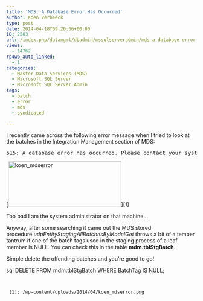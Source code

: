 ```yaml
---
title: 'MDS: A Database Error Has Occurred'
author: Koen Verbeeck
type: post
date: 2014-04-18T09:20:36+00:00
ID: 2583
url: /index.php/datamgmt/dbadmin/mssqlserveradmin/mds-a-database-error-has-occurred/
views:
  - 14762
rp4wp_auto_linked:
  - 1
categories:
  - Master Data Services (MDS)
  - Microsoft SQL Server
  - Microsoft SQL Server Admin
tags:
  - batch
  - error
  - mds
  - syndicated

---
```

I recently came across the following error message when I tried to look at the batches in the Integration Management section of MDS:

<pre parse="no">515: A database error has occurred. Please contact your system administrator</pre>

[<img class="alignnone size-full wp-image-2585" alt="koen_mdserror" src="/wp-content/uploads/2014/04/koen_mdserror.png" width="299" height="120" />][1]

Too bad I am the system administrator on that machine&#8230;

Anyway, after some searching it came out the MDS stored procedure _udpEntityStagingAllBatchesByModelGet_ throws a bit of a temper tantrum if one of the batch tags used in the staging process of a leaf member is NULL. You can check this in the table **mdm.tblStgBatch**.

Simple delete the offending batches and you&#8217;re good to go!

sql
DELETE FROM mdm.tblStgBatch
WHERE BatchTag IS NULL;
```


 [1]: /wp-content/uploads/2014/04/koen_mdserror.png